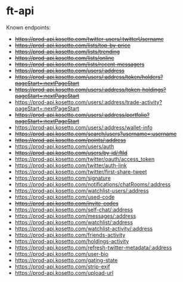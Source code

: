 # ft-api

Known endpoints:

- ~~https://prod-api.kosetto.com/twitter-users/:twitterUsername~~
- ~~https://prod-api.kosetto.com/lists/top-by-price~~
- ~~https://prod-api.kosetto.com/lists/trending~~
- ~~https://prod-api.kosetto.com/lists/online~~
- ~~https://prod-api.kosetto.com/lists/recent-messagers~~
- ~~https://prod-api.kosetto.com/users/:address~~
- ~~https://prod-api.kosetto.com/users/:address/token/holders?pageStart=:nextPageStart~~
- ~~https://prod-api.kosetto.com/users/:address/token-holdings?pageStart=:nextPageStart~~
- https://prod-api.kosetto.com/users/:address/trade-activity?pageStart=:nextPageStart
- ~~https://prod-api.kosetto.com/users/:address/portfolio?pageStart=:nextPageStart~~
- https://prod-api.kosetto.com/users/:address/wallet-info
- ~~https://prod-api.kosetto.com/search/users?username=:username~~
- ~~https://prod-api.kosetto.com/points/:address~~
- https://prod-api.kosetto.com/users/auth
- ~~https://prod-api.kosetto.com/users/by-id/:ftId~~
- https://prod-api.kosetto.com/twitter/oauth/access_token
- https://prod-api.kosetto.com/twitter/auth-link
- https://prod-api.kosetto.com/twitter/first-share-tweet
- https://prod-api.kosetto.com/signature
- https://prod-api.kosetto.com/notifications/chatRooms/:address
- https://prod-api.kosetto.com/watchlist-users/:address
- https://prod-api.kosetto.com/used-code
- ~~https://prod-api.kosetto.com/invite-codes~~
- https://prod-api.kosetto.com/self-chat/:address
- https://prod-api.kosetto.com/messages/:address
- https://prod-api.kosetto.com/watchlist/:address
- https://prod-api.kosetto.com/watchlist-activity/:address
- https://prod-api.kosetto.com/friends-activity
- https://prod-api.kosetto.com/holdings-activity
- https://prod-api.kosetto.com/refresh-twitter-metadata/:address
- https://prod-api.kosetto.com/user-bio
- https://prod-api.kosetto.com/gating-state
- https://prod-api.kosetto.com/strip-exif
- https://prod-api.kosetto.com/upload-url
